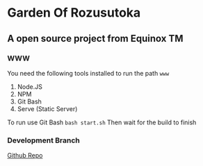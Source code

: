 # Garden Of Rozusutoka

## A open source project from Equinox TM

### WWW

You need the following tools installed to run the path `www`

1. Node.JS
2. NPM
3. Git Bash
4. Serve (Static Server)

To run use Git Bash `bash start.sh`
Then wait for the build to finish

### Development Branch

[Github Repo](https://github.com/InsulatorGMan/Garden-of-Rozusutoka-Development)
